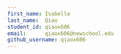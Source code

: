 ```yaml
---
first_name: Isabella
last_name:  Qiao
student_id: qiaox606
email:      qiaox606@newschool.edu
github_username: qiaox606
---
```

